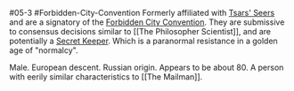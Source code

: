 #05-3 #Forbidden-City-Convention 
Formerly affiliated with [Tsars' Seers](https://scp-int.wikidot.com/groups-of-interest-zh#TS) and are a signatory of the [Forbidden City Convention](https://scp-wiki.wikidot.com/wrong-proposal). They are submissive to consensus decisions similar to [[The Philosopher Scientist]], and are potentially a [Secret Keeper](https://scp-wiki.wikidot.com/fragment:third-law-hub-info-c). Which is a paranormal resistance in a golden age of "normalcy".

Male. European descent. Russian origin. Appears to be about 80. A person with eerily similar characteristics to [[The Mailman]].